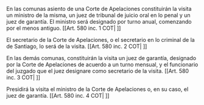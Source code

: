 En las comunas asiento de una Corte de Apelaciones constituirán la visita un ministro de la misma, un juez de tribunal de juicio oral en lo penal y un juez de garantía. El ministro será designado por turno anual, comenzando por el menos antiguo. [[Art. 580 inc. 1 COT| ]]

El secretario de la Corte de Apelaciones, o el secretario en lo criminal de la de Santiago, lo será de la visita. [[Art. 580 inc. 2 COT| ]]

En las demás comunas, constituirán la visita un juez de garantía, designado por la Corte de Apelaciones de acuerdo a un turno mensual, y el funcionario del juzgado que el juez designare como secretario de la visita. [[Art. 580 inc. 3 COT| ]]

Presidirá la visita el ministro de la Corte de Apelaciones o, en su caso, el juez de garantía. [[Art. 580 inc. 4 COT| ]]